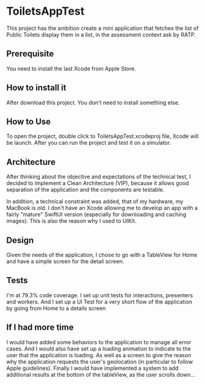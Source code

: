 # ToiletsAppTest

This project has the ambition create a mini application that fetches the list of Public Toilets display them in a list, in the assessment context ask by RATP.

## Prerequisite

You need to install the last Xcode from Apple Store.


## How to install it

After download this project. You don't need to install something else.


## How to Use

To open the project, double click to ToiletsAppTest.xcodeproj file, Xcode will be launch. 
After you can run the project and test it on a simulator.


## Architecture

After thinking about the objective and expectations of the technical test, I decided to implement a Clean Architecture (VIP), because it allows good separation of the application and the components are testable.

In addition, a technical constraint was added, that of my hardware, my MacBook is old. I don't have an Xcode allowing me to develop an app with a fairly "mature" SwiftUI version (especially for downloading and caching images). 
This is also the reason why I used to UIKit.


## Design

Given the needs of the application, I chose to go with a TableView for Home and have a simple screen for the detail screen.


## Tests

I'm at 79.3% code coverage.
I set up unit tests for interactions, presenters and workers.
And I set up a UI Test for a very short flow of the application by going from Home to a details screen


## If I had more time

I would have added some behaviors to the application to manage all error cases.
And I would also have set up a loading animation to indicate to the user that the application is loading.
As well as a screen to give the reason why the application requests the user's geolocation (in particular to follow Apple guidelines).
Finally I would have implemented a system to add additional results at the bottom of the tableView, as the user scrolls down...
